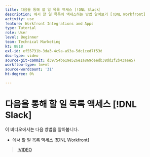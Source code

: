```yaml
---
title: 다음을 통해 할 일 목록 액세스 [!DNL Slack]
description: 에서 할 일 목록에 액세스하는 방법 알아보기 [!DNL Workfront]
activity: use
feature: Workfront Integrations and Apps
type: Tutorial
role: User
level: Beginner
team: Technical Marketing
kt: 8818
exl-id: ef55731b-3da3-4c9a-a93a-5dc1ced7f53d
doc-type: video
source-git-commit: d39754b619e526e1a869deedb38dd2f2b43aee57
workflow-type: tm+mt
source-wordcount: '31'
ht-degree: 0%

---
```


# 다음을 통해 할 일 목록 액세스 [!DNL Slack]

이 비디오에서는 다음 방법을 알아봅니다.

* 에서 할 일 목록 액세스 [!DNL Workfront]

>[!VIDEO](https://video.tv.adobe.com/v/335118/?quality=12)

